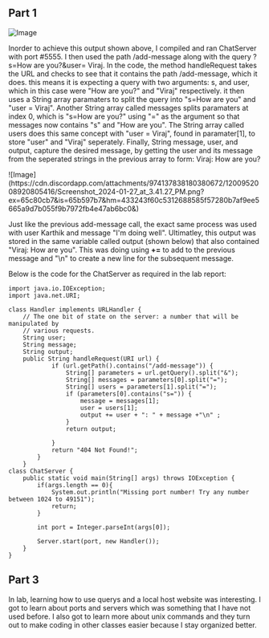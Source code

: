 
## Part 1
![Image](https://cdn.discordapp.com/attachments/974137838180380672/1200952008585269389/Screenshot_2024-01-27_at_3.40.47_PM.png?ex=65c80cb7&is=65b597b7&hm=b6be69db6dc74d61f6bfc9f5e3377d1d845a493334e3678041d882662c9653e8&)

<p> Inorder to achieve this output shown above, I compiled and ran ChatServer with port #5555. I then used the path /add-message along with the query ?s=How are you?&user= Viraj.
In the code, the method handleRequest takes the URL and checks to see that it contains the path /add-message, which it does. this means it is expecting a query with two arguments: s, and user, which in this case were "How are you?" and "Viraj" respectively. it then uses a String array paramaters to split the query into "s=How are you" and "user = Viraj". Another String array called messages splits paramaters at index 0, which is "s=How are you?" using "=" as the argument so that messages now contains "s" and "How are you". The String array called users does this same concept with "user = Viraj", found in paramater[1], to store "user" and "Viraj" seperately. Finally, String message, user, and output, capture the desired message, by getting the user and its message from the seperated strings in the previous array to form: Viraj: How are you?
</p>
![Image](https://cdn.discordapp.com/attachments/974137838180380672/1200952008920805416/Screenshot_2024-01-27_at_3.41.27_PM.png?ex=65c80cb7&is=65b597b7&hm=433243f60c5312688585f57280b7af9ee5665a9d7b055f9b7972fb4e47ab6bc0&)

Just like the previous add-message call, the exact same process was used with user Karthik and message "I'm doing well". Ultimatley, this output was stored in the same variable called output (shown below) that also contained "Viraj: How are you". This was doing using **+=** to add to the previous message and "\n" to create a new line for the subsequent message.

Below is the code for the ChatServer as required in the lab report:
```
import java.io.IOException;
import java.net.URI;

class Handler implements URLHandler {
    // The one bit of state on the server: a number that will be manipulated by
    // various requests.
    String user;
    String message;
    String output;
    public String handleRequest(URI url) {   
            if (url.getPath().contains("/add-message")) {
                String[] parameters = url.getQuery().split("&");
                String[] messages = parameters[0].split("=");
                String[] users = parameters[1].split("=");
                if (parameters[0].contains("s=")) {
                    message = messages[1];
                    user = users[1];
                    output += user + ": " + message +"\n" ;
                }
                return output;

            }
            return "404 Not Found!";
        }
    }
class ChatServer {
    public static void main(String[] args) throws IOException {
        if(args.length == 0){
            System.out.println("Missing port number! Try any number between 1024 to 49151");
            return;
        }

        int port = Integer.parseInt(args[0]);

        Server.start(port, new Handler());
    }
}
```

## Part 3

In lab, learning how to use querys and a local host website was interesting. I got to learn about ports and servers which was something that I have not used before. I also got to learn more about unix commands and they turn out to make coding in other classes easier because I stay organized better.
